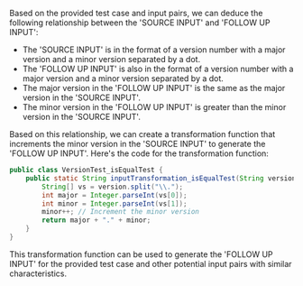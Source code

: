 Based on the provided test case and input pairs, we can deduce the following relationship between the 'SOURCE INPUT' and 'FOLLOW UP INPUT':

- The 'SOURCE INPUT' is in the format of a version number with a major version and a minor version separated by a dot.
- The 'FOLLOW UP INPUT' is also in the format of a version number with a major version and a minor version separated by a dot.
- The major version in the 'FOLLOW UP INPUT' is the same as the major version in the 'SOURCE INPUT'.
- The minor version in the 'FOLLOW UP INPUT' is greater than the minor version in the 'SOURCE INPUT'.

Based on this relationship, we can create a transformation function that increments the minor version in the 'SOURCE INPUT' to generate the 'FOLLOW UP INPUT'. Here's the code for the transformation function:

```java
public class VersionTest_isEqualTest {
    public static String inputTransformation_isEqualTest(String version)  {
        String[] vs = version.split("\\.");
        int major = Integer.parseInt(vs[0]);
        int minor = Integer.parseInt(vs[1]);
        minor++; // Increment the minor version
        return major + "." + minor;
    }
}
```

This transformation function can be used to generate the 'FOLLOW UP INPUT' for the provided test case and other potential input pairs with similar characteristics.